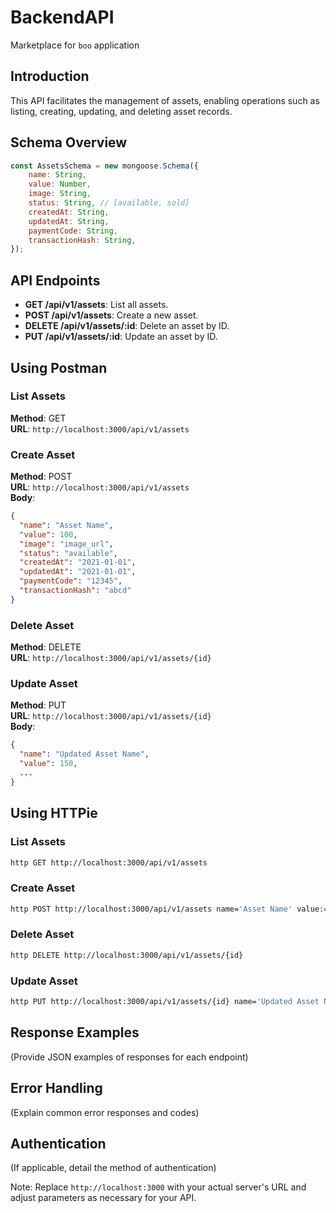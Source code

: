 
# BackendAPI
Marketplace for `boo` application 

## Introduction
This API facilitates the management of assets, enabling operations such as listing, creating, updating, and deleting asset records.

## Schema Overview
```javascript
const AssetsSchema = new mongoose.Schema({
    name: String,
    value: Number,
    image: String,
    status: String, // [available, sold]
    createdAt: String,
    updatedAt: String,
    paymentCode: String,
    transactionHash: String,
});
```

## API Endpoints
- **GET /api/v1/assets**: List all assets.
- **POST /api/v1/assets**: Create a new asset.
- **DELETE /api/v1/assets/:id**: Delete an asset by ID.
- **PUT /api/v1/assets/:id**: Update an asset by ID.

## Using Postman
### List Assets
**Method**: GET  
**URL**: `http://localhost:3000/api/v1/assets`

### Create Asset
**Method**: POST  
**URL**: `http://localhost:3000/api/v1/assets`  
**Body**:
```json
{
  "name": "Asset Name",
  "value": 100,
  "image": "image_url",
  "status": "available",
  "createdAt": "2021-01-01",
  "updatedAt": "2021-01-01",
  "paymentCode": "12345",
  "transactionHash": "abcd"
}
```

### Delete Asset
**Method**: DELETE  
**URL**: `http://localhost:3000/api/v1/assets/{id}`

### Update Asset
**Method**: PUT  
**URL**: `http://localhost:3000/api/v1/assets/{id}`  
**Body**:
```json
{
  "name": "Updated Asset Name",
  "value": 150,
  ...
}
```

## Using HTTPie
### List Assets
```bash
http GET http://localhost:3000/api/v1/assets
```

### Create Asset
```bash
http POST http://localhost:3000/api/v1/assets name='Asset Name' value:=100 ...
```

### Delete Asset
```bash
http DELETE http://localhost:3000/api/v1/assets/{id}
```

### Update Asset
```bash
http PUT http://localhost:3000/api/v1/assets/{id} name='Updated Asset Name' ...
```

## Response Examples
(Provide JSON examples of responses for each endpoint)

## Error Handling
(Explain common error responses and codes)

## Authentication
(If applicable, detail the method of authentication)

Note: Replace `http://localhost:3000` with your actual server's URL and adjust parameters as necessary for your API.
